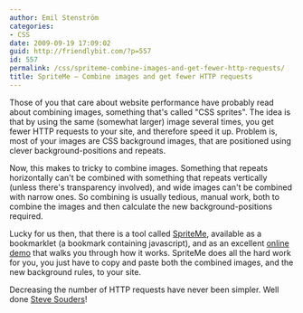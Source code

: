 ```yaml
---
author: Emil Stenström
categories:
- CSS
date: 2009-09-19 17:09:02
guid: http://friendlybit.com/?p=557
id: 557
permalink: /css/spriteme-combine-images-and-get-fewer-http-requests/
title: SpriteMe – Combine images and get fewer HTTP requests
---
```


Those of you that care about website performance have probably read about combining images, something that's called "CSS sprites". The idea is that by using the same (somewhat larger) image several times, you get fewer HTTP requests to your site, and therefore speed it up. Problem is, most of your images are CSS background images, that are positioned using clever background-positions and repeats.

Now, this makes to tricky to combine images. Something that repeats horizontally can't be combined with something that repeats vertically (unless there's transparency involved), and wide images can't be combined with narrow ones. So combining is usually tedious, manual work, both to combine the images and then calculate the new background-positions required.

Lucky for us then, that there is a tool called [SpriteMe](http://spriteme.org/), available as a bookmarklet (a bookmark containing javascript), and as an excellent [online demo](http://spriteme.org/demo.php) that walks you through how it works. SpriteMe does all the hard work for you, you just have to copy and paste both the combined images, and the new background rules, to your site.

Decreasing the number of HTTP requests have never been simpler. Well done [Steve Souders](http://www.stevesouders.com/)!
